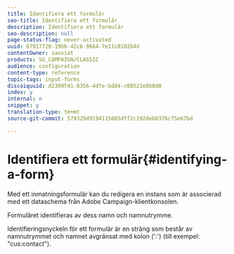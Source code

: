 ```yaml
---
title: Identifiera ett formulär
seo-title: Identifiera ett formulär
description: Identifiera ett formulär
seo-description: null
page-status-flag: never-activated
uuid: 67917720-19bb-42c6-9664-7e11c0182b4d
contentOwner: sauviat
products: SG_CAMPAIGN/CLASSIC
audience: configuration
content-type: reference
topic-tags: input-forms
discoiquuid: d2309f41-8356-4d7e-bd84-c08521e0b0d0
index: y
internal: n
snippet: y
translation-type: tm+mt
source-git-commit: 579329d9194115065dff2c192deb0376c75e67bd

---
```



# Identifiera ett formulär{#identifying-a-form}

Med ett inmatningsformulär kan du redigera en instans som är associerad med ett dataschema från Adobe Campaign-klientkonsolen.

Formuläret identifieras av dess namn och namnutrymme.

Identifieringsnyckeln för ett formulär är en sträng som består av namnutrymmet och namnet avgränsat med kolon (&#39;:&#39;) (till exempel: &quot;cus:contact&quot;).
